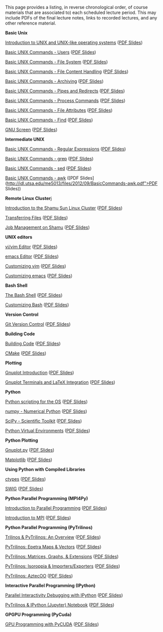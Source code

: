 <!--
.. title: Video Lectures
.. slug: index
.. date: 2016-07-20 08:24:22 UTC-05:00
-->

This page provides a listing, in reverse chronological order, of course materials that are associated to)
each scheduled lecture period.  This may include PDFs of the final lecture notes, links to recorded lectures,
and any other reference material.


**Basic Unix**

[Introduction to UNIX and UNIX-like operating systems](https://youtu.be/ZrA24Nvc9DM) ([PDF Slides](http://idl.utsa.edu/me5013/files/2012/08/IntoToUnix.pdf))

[Basic UNIX Commands - Users](https://youtu.be/MTmco9vO1II) ([PDF Slides](http://idl.utsa.edu/me5013/files/2012/08/BasicCommands-UsersSystem.pdf))

[Basic UNIX Commands - File System](https://youtu.be/7RsS10bpLQg) ([PDF Slides](http://idl.utsa.edu/me5013/files/2012/08/BasicCommands-FileSystem.pdf))

[Basic UNIX Commands - File Content Handling](https://youtu.be/7RsS10bpLQg) ([PDF Slides](http://idl.utsa.edu/me5013/files/2012/09/BasicCommands-FileContentHandling.pdf))

[Basic UNIX Commands - Archiving](https://youtu.be/zpDfnNnJXfA) ([PDF Slides](http://idl.utsa.edu/me5013/files/2012/09/BasicCommands-Archiving.pdf))

[Basic UNIX Commands - Pipes and Redirects](https://youtu.be/raGKfLdae_c) ([PDF Slides](http://idl.utsa.edu/me5013/files/2012/09/BasicCommands-PipesRedirects.pdf))

[Basic UNIX Commands - Process Commands](https://youtu.be/fFwSwesFG9o) ([PDF Slides](http://idl.utsa.edu/me5013/files/2012/09/BasicCommands-ProcessCommands.pdf))

[Basic UNIX Commands - File Attributes](https://youtu.be/7RsS10bpLQg) ([PDF Slides](http://idl.utsa.edu/me5013/files/2012/09/BasicCommands-FileAttributes.pdf))

[Basic UNIX Commands - Find](https://youtu.be/z_Dh10l4KYc) ([PDF Slides](http://idl.utsa.edu/me5013/files/2012/09/BasicCommands-Find1.pdf))

[GNU Screen](https://youtu.be/LRLlsOZDX4k) ([PDF Slides](http://idl.utsa.edu/me5013/files/2012/09/GNUScreen.pdf))


**Intermediate UNIX**

[Basic UNIX Commands - Regular Expressions](https://youtu.be/yhX3Ud4lrVk) ([PDF Slides](http://idl.utsa.edu/me5013/files/2012/09/BasicCommands-RegularExpressions.pdf))

[Basic UNIX Commands - grep](https://youtu.be/2MAhkexkALI) ([PDF Slides](http://idl.utsa.edu/me5013/files/2012/09/BasicCommands-grep.pdf))

[Basic UNIX Commands - sed](http://idl.utsa.edu/me5013/basic-unix-commands-sed/) ([PDF Slides](http://idl.utsa.edu/me5013/files/2012/09/BasicCommands-sed.pdf))

[Basic UNIX Commands - awk](http://idl.utsa.edu/me5013/basic-unix-commands-awk/) ([PDF Slides](http://idl.utsa.edu/me5013/files/2012/09/BasicCommands-awk.pdf">PDF Slides</a>))


**Remote Linux Cluster**j

[Introduction to the Shamu Sun Linux Cluster](http://idl.utsa.edu/me5013/introduction-to-the-shamu-sun-linux-cluster/) ([PDF Slides](http://idl.utsa.edu/me5013/files/2012/08/IntroToShamu.pdf))

[Transferring Files](http://idl.utsa.edu/me5013/transfering-files/) ([PDF Slides](http://idl.utsa.edu/me5013/files/2012/09/TransferingFiles.pdf))

[Job Management on Shamu](http://idl.utsa.edu/me5013/job-management-on-shamu/) ([PDF Slides](http://idl.utsa.edu/me5013/files/2012/11/JobManagement.pdf))


**UNIX editors**

[vi/vim Editor](http://idl.utsa.edu/me5013/vivim-editor/) ([PDF Slides](http://idl.utsa.edu/me5013/files/2012/09/vi.pdf))

[emacs Editor](http://idl.utsa.edu/me5013/emacs-editor/) ([PDF Slides](http://idl.utsa.edu/me5013/files/2012/09/emacs.pdf))

[Customizing vim](http://idl.utsa.edu/me5013/customizing-vim/) ([PDF Slides](http://idl.utsa.edu/me5013/files/2012/09/CustomizingVim.pdf))

[Customizing emacs](http://idl.utsa.edu/me5013/customizing-emacs/) ([PDF Slides](http://idl.utsa.edu/me5013/files/2012/09/CustomizingEmacs.pdf))


**Bash Shell**

[The Bash Shell](http://idl.utsa.edu/me5013/the-bash-shell/) ([PDF Slides](http://idl.utsa.edu/me5013/files/2012/09/BashShell.pdf))

[Customizing Bash](http://idl.utsa.edu/me5013/customizing-bash/) ([PDF Slides](http://idl.utsa.edu/me5013/files/2012/09/CustomizingBash.pdf))


**Version Control**

[Git Version Control](http://idl.utsa.edu/me5013/git-version-control/) ([PDF Slides](http://idl.utsa.edu/me5013/files/2012/10/git.pdf))


**Building Code**

[Building Code](http://idl.utsa.edu/me5013/building-code/) ([PDF Slides](http://idl.utsa.edu/me5013/files/2012/10/BuildingCode.pdf))

[CMake](http://idl.utsa.edu/me5013/cmake/) ([PDF Slides](http://idl.utsa.edu/me5013/files/2013/09/CMake.pdf))


**Plotting**

[Gnuplot Introduction](http://idl.utsa.edu/me5013/gnuplot-introduction/) ([PDF Slides](http://idl.utsa.edu/me5013/files/2012/10/GnuplotIntro.pdf))

[Gnuplot Terminals and LaTeX Integration](http://idl.utsa.edu/me5013/gnuplot-terminals-and-latex-integration/) ([PDF Slides](http://idl.utsa.edu/me5013/files/2012/10/GnuplotTerminals.pdf))


**Python**

[Python scripting for the OS](http://idl.utsa.edu/me5013/python-scripting-for-the-os/) ([PDF Slides](http://idl.utsa.edu/me5013/files/2012/10/PythonOS.pdf))

[numpy - Numerical Python](http://idl.utsa.edu/me5013/numpy-numerical-python/) ([PDF Slides](http://idl.utsa.edu/me5013/files/2012/10/numpy.pdf))

[SciPy - Scientific Toolkit](http://idl.utsa.edu/me5013/scipy-scientific-toolkit/) ([PDF Slides](http://idl.utsa.edu/me5013/files/2012/10/scipy.pdf))

[Python Virtual Environments](http://idl.utsa.edu/me5013/python-virtual-environments/) ([PDF Slides](http://idl.utsa.edu/me5013/files/2012/10/pythonVENV.pdf))


**Python Plotting**

[Gnuplot.py](http://idl.utsa.edu/me5013/gnuplot-py/) ([PDF Slides](http://idl.utsa.edu/me5013/files/2012/10/gnuplot-py.pdf))

[Matplotlib](http://idl.utsa.edu/me5013/matplotlib/) ([PDF Slides](http://idl.utsa.edu/me5013/files/2012/10/matplotlib.pdf))


**Using Python with Compiled Libraries**

[ctypes](http://idl.utsa.edu/me5013/ctypes/) ([PDF Slides](http://idl.utsa.edu/me5013/files/2012/10/ctypes.pdf))

[SWIG](http://idl.utsa.edu/me5013/swig/) ([PDF Slides](http://idl.utsa.edu/me5013/files/2012/10/swig.pdf))

**Python Parallel Programming (MPI4Py)**

[Introduction to Parallel Programming](http://idl.utsa.edu/me5013/447-2/) ([PDF Slides](http://idl.utsa.edu/me5013/files/2012/11/ParallelProgramming.pdf))

[Introduction to MPI](http://idl.utsa.edu/me5013/introduction-to-mpi/) ([PDF Slides](http://idl.utsa.edu/me5013/files/2012/11/MPI.pdf))


**Python Parallel Programming (PyTrilinos)**

[Trilinos & PyTrilinos: An Overview](http://idl.utsa.edu/me5013/trilinos-pytrilinos-an-overview/) ([PDF Slides](http://idl.utsa.edu/me5013/files/2013/11/TrilinosPyTrilinosOverview1.pdf))

[PyTrilinos: Epetra Maps & Vectors](http://idl.utsa.edu/me5013/pytrilinos-epetra-maps-vectors/) ([PDF Slides](http://idl.utsa.edu/me5013/files/2013/11/EpetraMapsVectors1.pdf))

[PyTrilinos: Matrices, Graphs, & Extensions](http://idl.utsa.edu/me5013/pytrilinos-epetra-matrices-graphs-extensions/) ([PDF Slides](http://idl.utsa.edu/me5013/files/2013/11/EpetraMatrixGraphExt.pdf))

[PyTrilinos: Isoroppia & Importers/Exporters](http://idl.utsa.edu/me5013/pytrilinos-isorropia-importersexporters/) ([PDF Slides](http://idl.utsa.edu/me5013/files/2013/11/IsorropiaImportExport.pdf))

[PyTrilinos: AztecOO](http://idl.utsa.edu/me5013/pytrilinos-aztecoo/) ([PDF Slides](http://idl.utsa.edu/me5013/files/2013/11/AztecOO.pdf))


**Interactive Parallel Programming (IPython)**

[Parallel Interactivity Debugging with IPython](http://idl.utsa.edu/me5013/parallel-debugging-and-interactivity-with-ipython/) ([PDF Slides](http://idl.utsa.edu/me5013/files/2012/11/ParallelDebugging.pdf))

[PyTrilinos & IPython (Jupyter) Notebook](http://idl.utsa.edu/me5013/pytrilinos-ipython-notebook) ([PDF Slides](http://idl.utsa.edu/me5013/files/2013/12/PyTrilinosIPythonNotebook.pdf))


**GPGPU Programming (PyCuda)**

[GPU Programming with PyCUDA](http://idl.utsa.edu/me5013/gpu-programming-with-pycuda/) ([PDF Slides](http://idl.utsa.edu/me5013/files/2012/12/PyCUDA.pdf))

